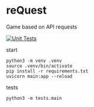 # reQuest
Game based on API requests

[![Unit Tests](https://github.com/de-jure/reQuest/actions/workflows/unittests.yml/badge.svg)](https://github.com/de-jure/reQuest/actions/workflows/unittests.yml)

start
```
python3 -m venv .venv
source .venv/bin/activate
pip install -r requirements.txt
uvicorn main:app --reload
```

tests
```
python3 -m tests.main
```

